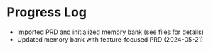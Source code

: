 # Progress Log

- Imported PRD and initialized memory bank (see files for details)
- Updated memory bank with feature-focused PRD (2024-05-21)
